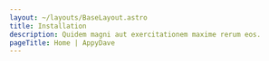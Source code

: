 ```yaml
---
layout: ~/layouts/BaseLayout.astro
title: Installation
description: Quidem magni aut exercitationem maxime rerum eos.
pageTitle: Home | AppyDave
---
```


